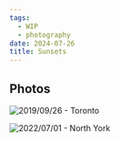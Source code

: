 ```yaml
---
tags:
  - WIP
  - photography
date: 2024-07-26
title: Sunsets
---
```



## Photos

![2019/09/26 - Toronto](https://res.cloudinary.com/drwjkxxud/image/upload/v1722403327/MVIMG_20190926_192853_k2g7kw.jpg)

![2022/07/01 - North York](https://res.cloudinary.com/drwjkxxud/image/upload/v1721966365/7MB-DVYnQ62cjPdLPgbcJg_lrzqcu.jpg)
